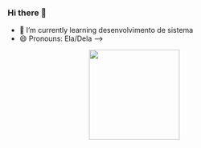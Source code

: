 ### Hi there 👋
- 🌱 I’m currently learning desenvolvimento de sistema
- 😄 Pronouns: Ela/Dela
-->
<div align="center">
  <a href="https://github.com/KeilaSuellen">
  <img height="180em" src="https://github-readme-stats.vercel.app/api?username=KeilaSuellen&show_icons=true&theme=tokyonight&include_all_commits=true&count_private=true"/>
</div>
  
